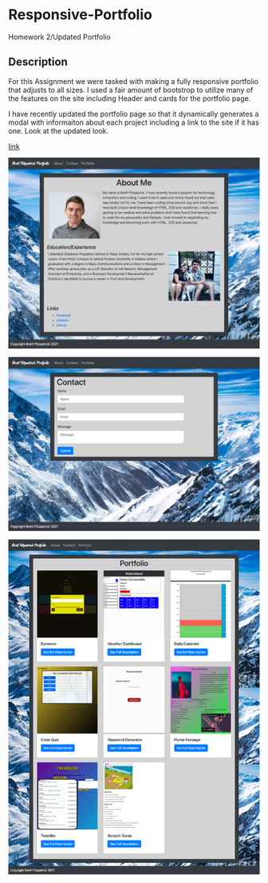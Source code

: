 # Responsive-Portfolio
Homework 2/Updated Portfolio
## Description
For this Assignment we were tasked with making a fully responsive portfolio that adjusts to all sizes. I used a fair amount of bootstrop to utilize many of the features on the site including Header and cards for the portfolio page.

I have recently updated the portfolio page so that it dynamically generates a modal with informaiton about each project including a link to the site if it has one. Look at the updated look.



[link](https://fitzpatb.github.io/Responsive-Portfolio/)

![photo](./assets/images/About.jpg)

![photo](./assets/images/Contact.jpg)

![photo](./assets/images/UpdatedPortfolio.jpg)


